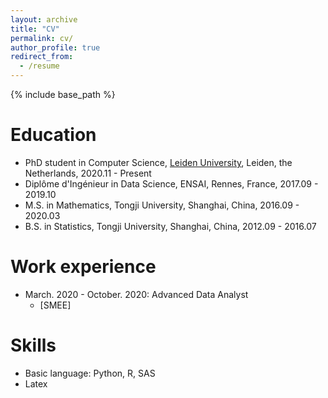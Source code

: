 ```yaml
---
layout: archive
title: "CV"
permalink: cv/
author_profile: true
redirect_from:
  - /resume
---
```


{% include base_path %}

Education
======
* PhD student in Computer Science, [Leiden University](https://www.universiteitleiden.nl/en), Leiden, the Netherlands, 2020.11 - Present
* Diplôme d'Ingénieur in Data Science, ENSAI, Rennes, France, 2017.09 - 2019.10
* M.S. in Mathematics, Tongji University, Shanghai, China, 2016.09 - 2020.03
* B.S. in Statistics, Tongji University, Shanghai, China, 2012.09 - 2016.07

Work experience
======
* March. 2020 - October. 2020: Advanced Data Analyst
  * [SMEE]


Skills
======
* Basic language: Python, R, SAS
* Latex

<!--
Publications
======
  <ul>{% for post in site.publications %}
    {% include archive-single-cv.html %}
  {% endfor %}</ul>
Talks
======
  <ul>{% for post in site.talks %}
    {% include archive-single-talk-cv.html %}
  {% endfor %}</ul>
-->  

<!--
Teaching
======
  <ul>{% for post in site.teaching %}
    {% include archive-single-cv.html %}
  {% endfor %}</ul>
-->

<!--
Service and leadership
======
* Currently signed in to 43 different slack teams
-->
